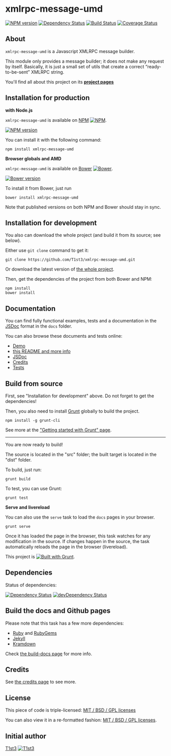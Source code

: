 xmlrpc-message-umd
==================


[![NPM version](https://badge.fury.io/js/xmlrpc-message-umd.svg)](http://badge.fury.io/js/xmlrpc-message-umd)
[![Dependency Status](https://david-dm.org/t1st3/xmlrpc-message-umd.svg?theme=shields.io)](https://david-dm.org/t1st3/xmlrpc-message-umd)
[![Build Status](https://travis-ci.org/T1st3/xmlrpc-message-umd.svg?branch=master)](https://travis-ci.org/T1st3/xmlrpc-message-umd)
[![Coverage Status](https://coveralls.io/repos/T1st3/xmlrpc-message-umd/badge.png)](https://coveralls.io/r/T1st3/xmlrpc-message-umd)



About
---

`xmlrpc-message-umd` is a Javascript XMLRPC message builder. 

This module only provides a message builder; it does not make any request by itself.
Basically, it is just a small set of utils that create a correct “ready-to-be-sent” XMLRPC string.

You'll find all about this project on its **[project pages](http://t1st3.github.io/xmlrpc-message-umd/)**




Installation for production
---

**with Node.js**

`xmlrpc-message-umd` is available on [NPM](https://www.npmjs.org/package/xmlrpc-message-umd)
[![NPM](http://t1st3.github.io/xmlrpc-message-umd/assets/img/vendor/npm-16x16.png)](https://www.npmjs.org/package/xmlrpc-message-umd).

[![NPM version](https://badge.fury.io/js/xmlrpc-message-umd.svg)](http://badge.fury.io/js/xmlrpc-message-umd)

You can install it with the following command:

    npm install xmlrpc-message-umd


**Browser globals and AMD**


`xmlrpc-message-umd` is available on [Bower](http://bower.io/search/?q=xmlrpc-message-umd)
[![Bower](http://t1st3.github.io/xmlrpc-message-umd/assets/img/vendor/bower-16x16.png)](http://bower.io/search/?q=xmlrpc-message-umd).

[![Bower version](https://badge.fury.io/bo/xmlrpc-message-umd.svg)](http://badge.fury.io/js/xmlrpc-message-umd)

To install it from Bower, just run 

    bower install xmlrpc-message-umd

Note that published versions on both NPM and Bower should stay in sync.



Installation for development
---


You also can download the whole project (and build it from its source; see below).

Either use `git clone` command to get it:

    git clone https://github.com/T1st3/xmlrpc-message-umd.git

Or download the latest version of [the whole project](https://github.com/T1st3/xmlrpc-message-umd/archive/master.zip).

Then, get the dependencies of the project from both Bower and NPM:

    npm install
    bower install



Documentation
---


You can find fully functional examples, tests and a documentation in the [JSDoc](http://usejsdoc.org/) format in the `docs` folder.

You can also browse these documents and tests online:

- [Demo](http://t1st3.github.io/xmlrpc-message-umd/demo.html)
- [this README and more info](http://t1st3.github.io/xmlrpc-message-umd)
- [JSDoc](http://t1st3.github.io/xmlrpc-message-umd/jsdoc.html)
- [Credits](http://t1st3.github.io/xmlrpc-message-umd/credits.html)
- [Tests](http://t1st3.github.io/xmlrpc-message-umd/tests.html)




Build from source
---


First, see "Installation for development" above. 
Do not forget to get the dependencies!

Then, you also need to install [Grunt](http://gruntjs.com/) globally to build the project.

    npm install -g grunt-cli

See more at the ["Getting started with Grunt" page](http://gruntjs.com/getting-started).


---

You are now ready to build!

The source is located in the "src" folder; the built target is located in the "dist" folder.

To build, just run:

    grunt build

To test, you can use Grunt:

    grunt test




**Serve and livereload**

You can also use the `serve` task to load the `docs` pages in your browser.

    grunt serve

Once it has loaded the page in the browser, this task watches for any modification in the source.
If changes happen in the source, the task automatically reloads the page in the browser (livereload).


This project is [![Built with Grunt](https://cdn.gruntjs.com/builtwith.png)](http://gruntjs.com/).



Dependencies
---

Status of dependencies:

[![Dependency Status](https://david-dm.org/t1st3/xmlrpc-message-umd.svg?theme=shields.io)](https://david-dm.org/t1st3/xmlrpc-message-umd)
[![devDependency Status](https://david-dm.org/t1st3/xmlrpc-message-umd/dev-status.svg?theme=shields.io)](https://david-dm.org/t1st3/xmlrpc-message-umd#info=devDependencies)



Build the docs and Github pages
---

Please note that this task has a few more dependencies:

* [Ruby](https://www.ruby-lang.org/) and [RubyGems](https://rubygems.org/)
* [Jekyll](http://jekyllrb.com/)
* [Kramdown](http://kramdown.gettalong.org/)


Check [the build-docs page](http://t1st3.github.io/xmlrpc-message-umd/build_docs.html) for more info.




Credits
---


See [the credits page](http://t1st3.github.io/xmlrpc-message-umd/credits.html) to see more.


License
---


This piece of code is triple-licensed: [MIT / BSD / GPL licenses](https://github.com/T1st3/xmlrpc-message-umd/blob/master/LICENSE.md)

You can also view it in a re-formatted fashion: [MIT / BSD / GPL licenses](http://t1st3.github.io/xmlrpc-message-umd/license.html).



Initial author
---

[T1st3](https://github.com/T1st3/) 
[![T1st3](http://t1st3.github.io/xmlrpc-message-umd/assets/img/gravatar-16x16.png)](https://github.com/T1st3/)

